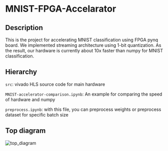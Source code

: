 # MNIST-FPGA-Accelarator 

## Description
This is the project for accelerating MNIST classification using FPGA pynq board. We implemented streaming architecture using 1-bit quantization. As the result, our hardware is currently about 10x faster than numpy for MNIST classification. 

## Hierarchy
`src`: vivado HLS source code for main hardware

`MNIST-accelerator-comparison.ipynb`: An example for comparing the speed of hardware and numpy

`preprocess.ipynb`: with this file, you can preprocess weights or preprocess dataset for specific batch size


## Top diagram
![top_diagram](https://user-images.githubusercontent.com/17183234/170824465-58e4b5a0-73f0-42be-8a03-7c299c84c48a.PNG)


